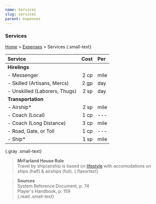 ```yaml
---
name: Services
slug: services
parent: expenses
---
```

### Services
[Home](dm-operations-center) > [Expenses](expenses-menu) > Services {.small-text}

| Service                                                |   Cost   | Per      |
| :----------------------------------------------------- | -------: | :------- |
| **Hirelings**                                                              |||
| - Messenger                                            |     2 cp | mile     |  
| - Skilled (Artisans, Mercs)                            |     2 gp | day      |  
| - Unskilled (Laborers, Thugs)                          |     2 sp | day      |  
| **Transportation**                                                         |||
| - Airship*                                             |     2 sp | mile     |  
| - Coach (Local)                                        |     1 cp | ---      |
| - Coach (Long Distance)                                |     3 cp | mile     |
| - Road, Gate, or Toll                                  |     1 cp | ---      |
| - Ship*                                                |     1 sp | mile     |
{.gray .small-text}

> **MrFarland House Rule**<br/>
> Travel by ship/airship is based on [lifestyle](lifestyle-expenses) with accomodations on ships (half) & airships (full).
{.flavortext}

> **Sources** <br/>
> System Reference Document, p. 74<br/>
> Player's Handbook, p. 159<br/>
{.read .small-text}